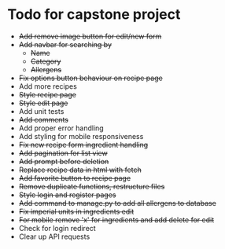 # Todo for capstone project

* ~~Add remove image button for edit/new form~~
* ~~Add navbar for searching by~~
    - ~~Name~~
    - ~~Category~~
    - ~~Allergens~~
* ~~Fix options button behaviour on recipe page~~
* Add more recipes
* ~~Style recipe page~~
* ~~Style edit page~~
* Add unit tests
* ~~Add comments~~
* Add proper error handling
* Add styling for mobile responsiveness
* ~~Fix new recipe form ingredient handling~~
* ~~Add pagination for list view~~
* ~~Add prompt before deletion~~
* ~~Replace recipe data in html with fetch~~
* ~~Add favorite button to recipe page~~
* ~~Remove duplicate functions, restructure files~~
* ~~Style login and register pages~~
* ~~Add command to manage.py to add all allergens to database~~
* ~~Fix imperial units in ingredients edit~~
* ~~For mobile remove 'x' for ingredients and add delete for edit~~
* Check for login redirect
* Clear up API requests